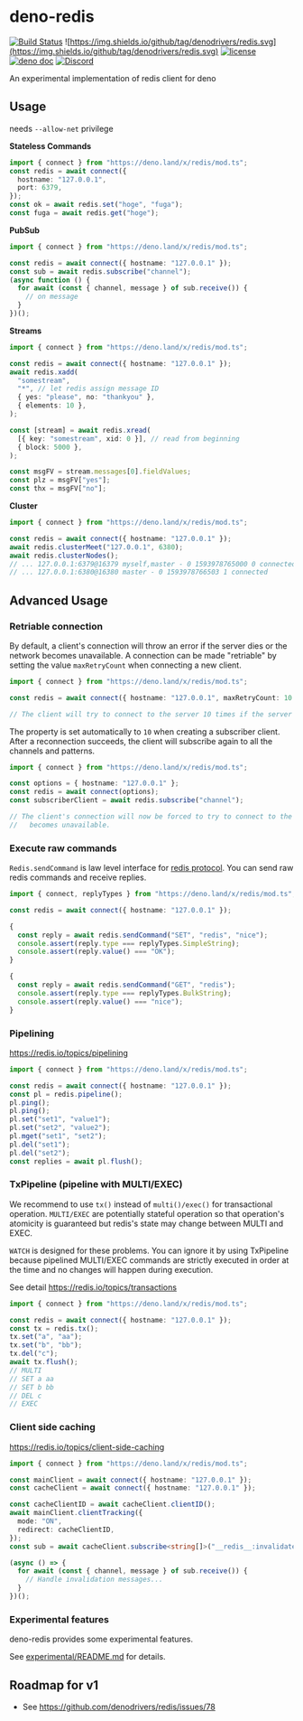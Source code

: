 # deno-redis

[![Build Status](https://github.com/denodrivers/redis/workflows/CI/badge.svg)](https://github.com/denodrivers/redis/actions)
![https://img.shields.io/github/tag/denodrivers/redis.svg](https://img.shields.io/github/tag/denodrivers/redis.svg)
[![license](https://img.shields.io/github/license/denodrivers/redis.svg)](https://github.com/denodrivers/redis)
[![deno doc](https://doc.deno.land/badge.svg)](https://doc.deno.land/https/deno.land/x/redis/mod.ts)
[![Discord](https://img.shields.io/discord/768918486575480863?logo=discord)](https://discord.gg/QXuHBMcgWx)

An experimental implementation of redis client for deno

## Usage

needs `--allow-net` privilege

**Stateless Commands**

```ts
import { connect } from "https://deno.land/x/redis/mod.ts";
const redis = await connect({
  hostname: "127.0.0.1",
  port: 6379,
});
const ok = await redis.set("hoge", "fuga");
const fuga = await redis.get("hoge");
```

**PubSub**

```ts
import { connect } from "https://deno.land/x/redis/mod.ts";

const redis = await connect({ hostname: "127.0.0.1" });
const sub = await redis.subscribe("channel");
(async function () {
  for await (const { channel, message } of sub.receive()) {
    // on message
  }
})();
```

**Streams**

```ts
import { connect } from "https://deno.land/x/redis/mod.ts";

const redis = await connect({ hostname: "127.0.0.1" });
await redis.xadd(
  "somestream",
  "*", // let redis assign message ID
  { yes: "please", no: "thankyou" },
  { elements: 10 },
);

const [stream] = await redis.xread(
  [{ key: "somestream", xid: 0 }], // read from beginning
  { block: 5000 },
);

const msgFV = stream.messages[0].fieldValues;
const plz = msgFV["yes"];
const thx = msgFV["no"];
```

**Cluster**

```ts
import { connect } from "https://deno.land/x/redis/mod.ts";

const redis = await connect({ hostname: "127.0.0.1" });
await redis.clusterMeet("127.0.0.1", 6380);
await redis.clusterNodes();
// ... 127.0.0.1:6379@16379 myself,master - 0 1593978765000 0 connected
// ... 127.0.0.1:6380@16380 master - 0 1593978766503 1 connected
```

## Advanced Usage

### Retriable connection

By default, a client's connection will throw an error if the server dies or the
network becomes unavailable. A connection can be made "retriable" by setting the
value `maxRetryCount` when connecting a new client.

```ts
import { connect } from "https://deno.land/x/redis/mod.ts";

const redis = await connect({ hostname: "127.0.0.1", maxRetryCount: 10 });

// The client will try to connect to the server 10 times if the server dies or the network becomes unavailable.
```

The property is set automatically to `10` when creating a subscriber client.
After a reconnection succeeds, the client will subscribe again to all the
channels and patterns.

```ts
import { connect } from "https://deno.land/x/redis/mod.ts";

const options = { hostname: "127.0.0.1" };
const redis = await connect(options);
const subscriberClient = await redis.subscribe("channel");

// The client's connection will now be forced to try to connect to the server 10 times if the server dies or the network
//   becomes unavailable.
```

### Execute raw commands

`Redis.sendCommand` is law level interface for
[redis protocol](https://redis.io/topics/protocol). You can send raw redis
commands and receive replies.

```ts
import { connect, replyTypes } from "https://deno.land/x/redis/mod.ts";

const redis = await connect({ hostname: "127.0.0.1" });

{
  const reply = await redis.sendCommand("SET", "redis", "nice");
  console.assert(reply.type === replyTypes.SimpleString);
  console.assert(reply.value() === "OK");
}

{
  const reply = await redis.sendCommand("GET", "redis");
  console.assert(reply.type === replyTypes.BulkString);
  console.assert(reply.value() === "nice");
}
```

### Pipelining

https://redis.io/topics/pipelining

```ts
import { connect } from "https://deno.land/x/redis/mod.ts";

const redis = await connect({ hostname: "127.0.0.1" });
const pl = redis.pipeline();
pl.ping();
pl.ping();
pl.set("set1", "value1");
pl.set("set2", "value2");
pl.mget("set1", "set2");
pl.del("set1");
pl.del("set2");
const replies = await pl.flush();
```

### TxPipeline (pipeline with MULTI/EXEC)

We recommend to use `tx()` instead of `multi()/exec()` for transactional
operation. `MULTI/EXEC` are potentially stateful operation so that operation's
atomicity is guaranteed but redis's state may change between MULTI and EXEC.

`WATCH` is designed for these problems. You can ignore it by using TxPipeline
because pipelined MULTI/EXEC commands are strictly executed in order at the time
and no changes will happen during execution.

See detail https://redis.io/topics/transactions

```ts
import { connect } from "https://deno.land/x/redis/mod.ts";

const redis = await connect({ hostname: "127.0.0.1" });
const tx = redis.tx();
tx.set("a", "aa");
tx.set("b", "bb");
tx.del("c");
await tx.flush();
// MULTI
// SET a aa
// SET b bb
// DEL c
// EXEC
```

### Client side caching

https://redis.io/topics/client-side-caching

```typescript
import { connect } from "https://deno.land/x/redis/mod.ts";

const mainClient = await connect({ hostname: "127.0.0.1" });
const cacheClient = await connect({ hostname: "127.0.0.1" });

const cacheClientID = await cacheClient.clientID();
await mainClient.clientTracking({
  mode: "ON",
  redirect: cacheClientID,
});
const sub = await cacheClient.subscribe<string[]>("__redis__:invalidate");

(async () => {
  for await (const { channel, message } of sub.receive()) {
    // Handle invalidation messages...
  }
})();
```

### Experimental features

deno-redis provides some experimental features.

See [experimental/README.md](experimental/README.md) for details.

## Roadmap for v1

- See https://github.com/denodrivers/redis/issues/78
